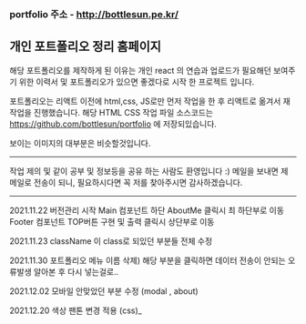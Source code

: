 ### portfolio 주소 - http://bottlesun.pe.kr/
## 개인 포트폴리오 정리 홈페이지

해당 포트폴리오를 제작하게 된 이유는
개인 react 의 연습과 업로드가 필요해던 보여주기 위한 이력서 및 포트폴리오가 있으면 좋겠다로 시작 한 프로젝트 입니다.

포트폴리오는 리액트 이전에 html,css, JS로만 먼저 작업을 한 후 리액트로 옮겨서 재 작업을 진행했습니다.
해당 HTML CSS 작업  파일 소스코드는 https://github.com/bottlesun/portfolio 에 저장되있습니다.

보이는 이미지의 대부분은 비슷할것입니다.

-------------------------------------------------------------------------------

작업 제의 및 같이 공부 및 정보등을 공유 하는 사람도 환영입니다 :)
메일을 보내면 제 메일로 전송이 되니, 필요하시다면 꼭 저를 찾아주시면 감사하겠습니다.

-----

2021.11.22
버전관리 시작
Main 컴포넌트 하단 AboutMe 클릭시 최 하단부로 이동
Footer 컴포넌트 TOP버튼 구현 및 출력 클릭시 상단부로 이동

2021.11.23
className 이 class로 되있던 부분들 전체 수정

2021.11.30
포트폴리오 메뉴 이름 삭제) 해당 부분을 클릭하면 데이터 전송이 안되는 오류발생
알아본 후 다시 넣는걸로..

2021.12.02
모바일 안맞았던 부분 수정 (modal , about)

2021.12.20
색상 팬톤 변경 적용 (css)_